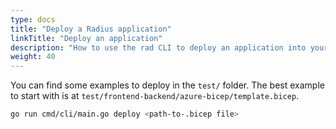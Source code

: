 ```yaml
---
type: docs
title: "Deploy a Radius application"
linkTitle: "Deploy an application"
description: "How to use the rad CLI to deploy an application into your Azure subscription"
weight: 40
---
```


You can find some examples to deploy in the `test/` folder. The best example to start with is at `test/frontend-backend/azure-bicep/template.bicep`.

```sh
go run cmd/cli/main.go deploy <path-to-.bicep file>
```
